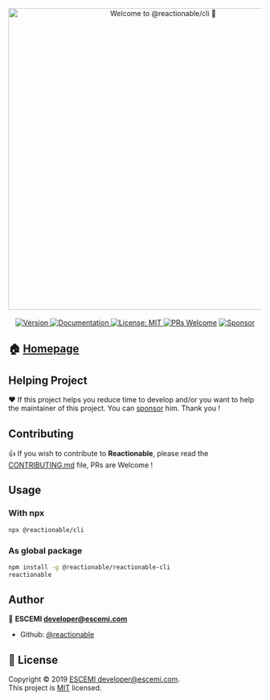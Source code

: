 <p align="center">
  <a href="#" target="_blank">
    <img alt="Welcome to @reactionable/cli 👋" src="https://repository-images.githubusercontent.com/215311972/d9a05700-fbbf-11e9-96c7-c9230f407f12" width="600">
  </a>
  <br/><br/>
  <a href="https://www.npmjs.com/package/@reactionable/cli" target="_blank">
    <img alt="Version" src="https://img.shields.io/npm/v/@reactionable/cli.svg">
  </a>
  <a href="https://github.com/reactionable/reactionable-cli#readme" target="_blank">
    <img alt="Documentation" src="https://img.shields.io/badge/documentation-yes-brightgreen.svg" />
  </a>
  <a href="https://github.com/reactionable/reactionable/blob/master/LICENSE" target="_blank">
    <img alt="License: MIT" src="https://img.shields.io/badge/License-MIT-yellow.svg" />
  </a>
  <a href="CONTRIBUTING.md" target="_blank"><img src="https://img.shields.io/badge/PRs-welcome-brightgreen.svg" alt="PRs Welcome"></a>
  <a href="https://github.com/sponsors/neilime"><img src="https://img.shields.io/badge/%E2%9D%A4-Sponsor-ff69b4" alt="Sponsor"></a>
</p>


## 🏠 [Homepage](https://reactionable.github.io/reactionable-cli)

## Helping Project

❤️ If this project helps you reduce time to develop and/or you want to help the maintainer of this project. You can [sponsor](https://github.com/sponsors/neilime) him. Thank you !

## Contributing

👍 If you wish to contribute to __Reactionable__, please read the [CONTRIBUTING.md](CONTRIBUTING.md) file, PRs are Welcome !

## Usage

### With npx
```sh
npx @reactionable/cli
```

### As global package

```sh
npm install -g @reactionable/reactionable-cli
reactionable
```

## Author

👤 **ESCEMI <developer@escemi.com>**

* Github: [@reactionable](https://github.com/reactionable)

## 📝 License

Copyright © 2019 [ESCEMI <developer@escemi.com>](https://github.com/reactionable).<br />
This project is [MIT](https://github.com/reactionable/reactionable-cli/blob/master/LICENSE) licensed.